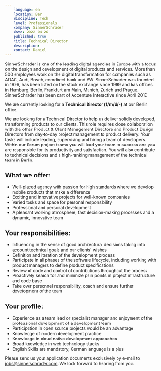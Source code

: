 ```yaml
---
    language: en
    location: Ber
    discipline: Tech
    level: Professionals
    company: SinnerSchrader
    date: 2022-04-26
    published: true
    title: Technical Director
    description: 
    contact: Daniel
---
```


SinnerSchrader is one of the leading digital agencies in Europe with a focus on the design and development of digital products and services. More than 500 employees work on the digital transformation for companies such as ADAC, Audi, Bosch, comdirect bank and VW. SinnerSchrader was founded in 1996, has been listed on the stock exchange since 1999 and has offices in Hamburg, Berlin, Frankfurt am Main, Munich, Zurich and Prague. SinnerSchrader has been part of Accenture Interactive since April 2017.

We are currently looking for a **Technical Director (f/m/d/-)** at our Berlin office.

We are looking for a Technical Director to help us deliver solidly developed, transforming products to our clients. This role requires close collaboration with the other Product & Client Management Directors and Product Design Directors from day-to-day project management to product delivery.
Your tasks will include leading, supervising and hiring a team of developers. Within our Scrum project teams you will lead your team to success and you are responsible for its productivity and satisfaction. You will also contribute to technical decisions and a high-ranking management of the technical team in Berlin.

## What we offer:
- Well-placed agency with passion for high standards where we develop mobile products that make a difference
- Exciting and innovative projects for well-known companies
- Varied tasks and space for personal responsibility
- Professional and personal development
- A pleasant working atmosphere, fast decision-making processes and a dynamic, innovative team

## Your responsibilities:
- Influencing in the sense of good architectural decisions taking into account technical goals and our clients' wishes
- Definition and iteration of the development process
- Participate in all phases of the software lifecycle, including working with product managers to define product specifications
- Review of code and control of contributions throughout the process
- Proactively search for and minimize pain points in project infrastructure and code base
- Take over personnel responsibility, coach and ensure further development of the team

## Your profile:
- Experience as a team lead or specialist manager and enjoyment of the professional development of a development team
- Participation in open source projects would be an advantage
- Knowledge of modern development practice
- Knowledge in cloud native development approaches
- Broad knowledge in web technology stacks
- English Skills are mandatory, German language is a plus

Please send us your application documents exclusively by e-mail to <jobs@sinnerschrader.com>. We look forward to hearing from you.
